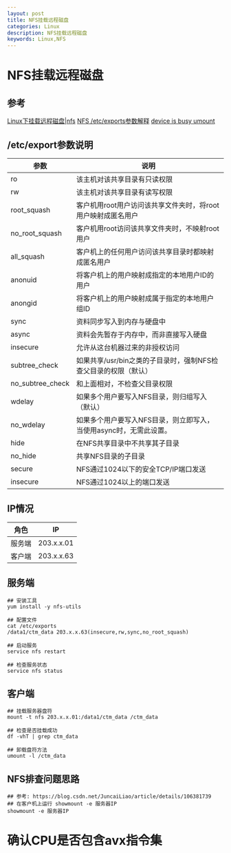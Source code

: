 ```yaml
---
layout: post
title: NFS挂载远程磁盘
categories: Linux
description: NFS挂载远程磁盘
keywords: Linux,NFS
---
```


# NFS挂载远程磁盘

## 参考
[Linux下挂载远程磁盘|nfs](https://www.jianshu.com/p/cc2893b2a8b8)
[NFS /etc/exports参数解释](https://blog.csdn.net/qq_36357820/article/details/78488077)
[device is busy umount](https://cn.bing.com/search?q=device+is+busy+umount&qs=CE&pq=device+is+bu&sc=1-12&cvid=AA557CCB79B44D08A0BD6C6E17332955&FORM=QBRE&sp=1)


## /etc/export参数说明

| 参数             | 说明                                                         |
| ---------------- | ------------------------------------------------------------ |
| ro               | 该主机对该共享目录有只读权限                                 |
| rw               | 该主机对该共享目录有读写权限                                 |
| root_squash      | 客户机用root用户访问该共享文件夹时，将root用户映射成匿名用户 |
| no_root_squash   | 客户机用root访问该共享文件夹时，不映射root用户               |
| all_squash       | 客户机上的任何用户访问该共享目录时都映射成匿名用户           |
| anonuid          | 将客户机上的用户映射成指定的本地用户ID的用户                 |
| anongid          | 将客户机上的用户映射成属于指定的本地用户组ID                 |
| sync             | 资料同步写入到内存与硬盘中                                   |
| async            | 资料会先暂存于内存中，而非直接写入硬盘                       |
| insecure         | 允许从这台机器过来的非授权访问                               |
| subtree_check    | 如果共享/usr/bin之类的子目录时，强制NFS检查父目录的权限（默认） |
| no_subtree_check | 和上面相对，不检查父目录权限                                 |
| wdelay           | 如果多个用户要写入NFS目录，则归组写入（默认）                |
| no_wdelay        | 如果多个用户要写入NFS目录，则立即写入，当使用async时，无需此设置。 |
| hide             | 在NFS共享目录中不共享其子目录                                |
| no_hide          | 共享NFS目录的子目录                                          |
| secure           | NFS通过1024以下的安全TCP/IP端口发送                          |
| insecure         | NFS通过1024以上的端口发送                                    |


## IP情况

| 角色   | IP         |
| ------ | ---------- |
| 服务端 | 203.x.x.01 |
| 客户端 | 203.x.x.63 |



## 服务端

```shell
## 安装工具
yum install -y nfs-utils

## 配置文件
cat /etc/exports
/data1/ctm_data 203.x.x.63(insecure,rw,sync,no_root_squash)

## 启动服务
service nfs restart

## 检查服务状态
service nfs status
```

## 客户端

```shell
## 挂载服务器盘符
mount -t nfs 203.x.x.01:/data1/ctm_data /ctm_data

## 检查是否挂载成功
df -vhT | grep ctm_data

## 卸载盘符方法
umount -l /ctm_data
```

## NFS排查问题思路

```
## 参考: https://blog.csdn.net/JuncaiLiao/article/details/106381739
## 在客户机上运行 showmount -e 服务器IP
showmount -e 服务器IP
```

# 确认CPU是否包含avx指令集
